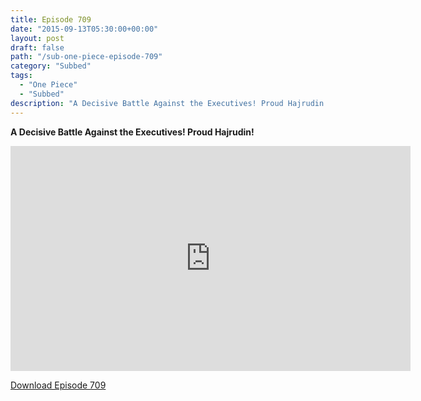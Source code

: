 ```yaml
---
title: Episode 709
date: "2015-09-13T05:30:00+00:00"
layout: post
draft: false
path: "/sub-one-piece-episode-709"
category: "Subbed"
tags:
  - "One Piece"
  - "Subbed"
description: "A Decisive Battle Against the Executives! Proud Hajrudin!"
---
```


**A Decisive Battle Against the Executives! Proud Hajrudin!**

<iframe width="640" height="360" src="https://www.rapidvideo.com/e/G5ZQ8IF5VK" frameborder="0" marginwidth=0 marginheight=0 scrolling=no allowfullscreen></iframe>

<a href="http://ouo.io/qs/eCodkFEQ?s=https://rapidvid.to/d/https://www.rapidvideo.com/e/G5ZQ8IF5VK">Download Episode 709</a>
